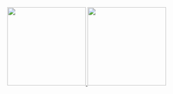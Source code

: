 <div>
<a href="https://github.com/eldersilvasouza">
<img loading="lazy" height="180em" src="https://github-readme-stats.vercel.app/api/top-langs/?eldersilvasouza&layout=compact&langs_count=7&theme=dracula"/>
<img loading="lazy" height="180em" src="https://github-readme-stats.vercel.app/api?eldersilvasouza&show_icons=true&theme=dracula&include_all_commits=true&count_private=true"/>
</div>

